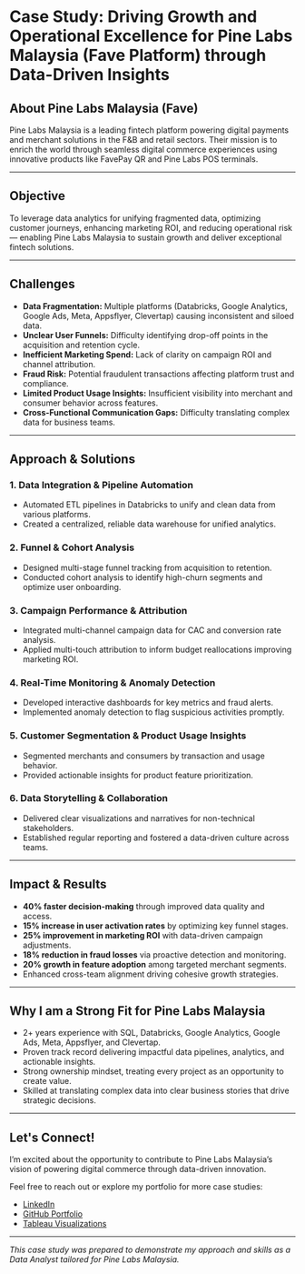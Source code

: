 # Case Study: Driving Growth and Operational Excellence for Pine Labs Malaysia (Fave Platform) through Data-Driven Insights

## About Pine Labs Malaysia (Fave)

Pine Labs Malaysia is a leading fintech platform powering digital payments and merchant solutions in the F&B and retail sectors. Their mission is to enrich the world through seamless digital commerce experiences using innovative products like FavePay QR and Pine Labs POS terminals.

---

## Objective

To leverage data analytics for unifying fragmented data, optimizing customer journeys, enhancing marketing ROI, and reducing operational risk — enabling Pine Labs Malaysia to sustain growth and deliver exceptional fintech solutions.

---

## Challenges

- **Data Fragmentation:** Multiple platforms (Databricks, Google Analytics, Google Ads, Meta, Appsflyer, Clevertap) causing inconsistent and siloed data.
- **Unclear User Funnels:** Difficulty identifying drop-off points in the acquisition and retention cycle.
- **Inefficient Marketing Spend:** Lack of clarity on campaign ROI and channel attribution.
- **Fraud Risk:** Potential fraudulent transactions affecting platform trust and compliance.
- **Limited Product Usage Insights:** Insufficient visibility into merchant and consumer behavior across features.
- **Cross-Functional Communication Gaps:** Difficulty translating complex data for business teams.

---

## Approach & Solutions

### 1. Data Integration & Pipeline Automation
- Automated ETL pipelines in Databricks to unify and clean data from various platforms.
- Created a centralized, reliable data warehouse for unified analytics.

### 2. Funnel & Cohort Analysis
- Designed multi-stage funnel tracking from acquisition to retention.
- Conducted cohort analysis to identify high-churn segments and optimize user onboarding.

### 3. Campaign Performance & Attribution
- Integrated multi-channel campaign data for CAC and conversion rate analysis.
- Applied multi-touch attribution to inform budget reallocations improving marketing ROI.

### 4. Real-Time Monitoring & Anomaly Detection
- Developed interactive dashboards for key metrics and fraud alerts.
- Implemented anomaly detection to flag suspicious activities promptly.

### 5. Customer Segmentation & Product Usage Insights
- Segmented merchants and consumers by transaction and usage behavior.
- Provided actionable insights for product feature prioritization.

### 6. Data Storytelling & Collaboration
- Delivered clear visualizations and narratives for non-technical stakeholders.
- Established regular reporting and fostered a data-driven culture across teams.

---

## Impact & Results

- **40% faster decision-making** through improved data quality and access.
- **15% increase in user activation rates** by optimizing key funnel stages.
- **25% improvement in marketing ROI** with data-driven campaign adjustments.
- **18% reduction in fraud losses** via proactive detection and monitoring.
- **20% growth in feature adoption** among targeted merchant segments.
- Enhanced cross-team alignment driving cohesive growth strategies.

---

## Why I am a Strong Fit for Pine Labs Malaysia

- 2+ years experience with SQL, Databricks, Google Analytics, Google Ads, Meta, Appsflyer, and Clevertap.
- Proven track record delivering impactful data pipelines, analytics, and actionable insights.
- Strong ownership mindset, treating every project as an opportunity to create value.
- Skilled at translating complex data into clear business stories that drive strategic decisions.

---

## Let's Connect!

I’m excited about the opportunity to contribute to Pine Labs Malaysia’s vision of powering digital commerce through data-driven innovation.

Feel free to reach out or explore my portfolio for more case studies:

- [LinkedIn](https://www.linkedin.com/in/samantha-yoong-8551b4226/)
- [GitHub Portfolio](https://samanthayoong.github.io/my-portfolio/)
- [Tableau Visualizations](https://public.tableau.com/app/profile/samantha.yoong/vizzes)

---

*This case study was prepared to demonstrate my approach and skills as a Data Analyst tailored for Pine Labs Malaysia.*
